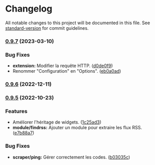 # Changelog

All notable changes to this project will be documented in this file. See [standard-version](https://github.com/conventional-changelog/standard-version) for commit guidelines.

### [0.9.7](https://github.com/regseb/gout/compare/v0.9.6...v0.9.7) (2023-03-10)


### Bug Fixes

* **extension:** Modifier la requête HTTP. ([d0de0f9](https://github.com/regseb/gout/commit/d0de0f947c53fb594cdd61956952b297dd226114))
* Renommer "Configuration" en "Options". ([eb0a0ad](https://github.com/regseb/gout/commit/eb0a0adcffdb07559a5853b630701cdfc197ddca))

### [0.9.6](https://github.com/regseb/gout/compare/v0.9.5...v0.9.6) (2022-12-11)

### [0.9.5](https://github.com/regseb/gout/compare/v0.9.4...v0.9.5) (2022-10-23)


### Features

* Améliorer l'héritage de widgets. ([1c25ad3](https://github.com/regseb/gout/commit/1c25ad37d0063bed18f4065d980d78ef2250e7eb))
* **module/findrss:** Ajouter un module pour extraire les flux RSS. ([e7b88a7](https://github.com/regseb/gout/commit/e7b88a7e534ae6b335b5bffa4341e35f0d17a995))


### Bug Fixes

* **scraper/ping:** Gérer correctement les codes. ([b03035c](https://github.com/regseb/gout/commit/b03035ca4d5779653cbf0ab1811341a7c163d658))
